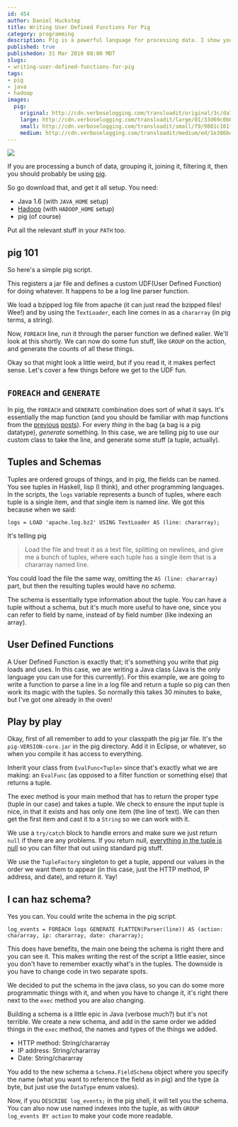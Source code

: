 ```yaml
--- 
id: 454
author: Daniel Huckstep
title: Writing User Defined Functions For Pig
category: programming
description: Pig is a powerful language for processing data. I show you how to leverage Java to write custom UDFs to help you out.
published: true
publishedon: 31 Mar 2010 08:00 MDT
slugs: 
- writing-user-defined-functions-for-pig
tags: 
- pig
- java
- hadoop
images: 
  pig: 
    original: http://cdn.verboselogging.com/transloadit/original/3c/da79d4fd788979554ab06a1c11306b/pig.jpg
    large: http://cdn.verboselogging.com/transloadit/large/01/33d69c0b0a67bcc695f0ea94e5fce9/pig.jpg
    small: http://cdn.verboselogging.com/transloadit/small/f9/9801c101f570f638d27f2682c76664/pig.jpg
    medium: http://cdn.verboselogging.com/transloadit/medium/ed/1e386bc5d83835a6fe66bb4d9cc7e3/pig.jpg
---
```

<img src="{{.pig.medium}}" class="fright bleft bbottom round" />

If you are processing a bunch of data, grouping it, joining it, filtering it, then you should probably be using [pig](http://hadoop.apache.org/pig/).

So go download that, and get it all setup. You need:

* Java 1.6 (with `JAVA_HOME` setup)
* [Hadoop](http://hadoop.apache.org/common/) (with `HADOOP_HOME` setup)
* pig (of course)

Put all the relevant stuff in your `PATH` too.

<div class='clear'></div>

## pig 101

So here's a simple pig script.

<script type="text/javascript" src="http://gist.github.com/348301.js?file=example.pig"></script>

This registers a jar file and defines a custom UDF(User Defined Function) for doing whatever. It happens to be a log line parser function.

We load a bzipped log file from apache (it can just read the bzipped files! Wee!) and by using the `TextLoader`, each line comes in as a `chararray` (in pig terms, a string).

Now, `FOREACH` line, run it through the parser function we defined ealier. We'll look at this shortly. We can now do some fun stuff, like `GROUP` on the action, and generate the counts of all these things.

Okay so that might look a little weird, but if you read it, it makes perfect sense. Let's cover a few things before we get to the UDF fun.

## `FOREACH` and `GENERATE`

In pig, the `FOREACH` and `GENERATE` combination does sort of what it says. It's essentially the map function (and you should be familiar with map functions from the [previous](/2010/03/22/super-mongodb-mapreduce-max-out) [posts](/2010/03/28/finally-mapreduce-for-profit)). For every *thing* in the bag (a bag is a pig datatype), *generate* something. In this case, we are telling pig to use our custom class to take the line, and generate some stuff (a tuple, actually).

## Tuples and Schemas

Tuples are ordered groups of things, and in pig, the fields can be named. You see tuples in Haskell, lisp (I think), and other programming languages. In the scripts, the `logs` variable represents a bunch of tuples, where each tuple is a single item, and that single item is named *line*. We got this because when we said:

    logs = LOAD 'apache.log.bz2' USING TextLoader AS (line: chararray);

It's telling pig

> Load the file and treat it as a text file, splitting on newlines, and give me a bunch of tuples, where each tuple has a single item that is a chararray named line.

You could load the file the same way, omitting the `AS (line: chararray)` part, but then the resulting tuples would have no *schema*.

The schema is essentially type information about the tuple. You can have a tuple without a schema, but it's much more useful to have one, since you can refer to field by name, instead of by field number (like indexing an array).

## User Defined Functions

A User Defined Function is exactly that; it's something you write that pig loads and uses. In this case, we are writing a Java class (Java is the only language you can use for this currently). For this example, we are going to write a function to parse a line in a log file and return a tuple so pig can then work its magic with the tuples. So normally this takes 30 minutes to bake, but I've got one already in the oven!

<script type="text/javascript" src="http://gist.github.com/348301.js?file=LogParser.java"></script>

## Play by play

Okay, first of all remember to add to your classpath the pig jar file. It's the `pig-VERSION-core.jar` in the pig directory. Add it in Eclipse, or whatever, so when you compile it has access to everything.

Inherit your class from `EvalFunc<Tuple>` since that's exactly what we are making: an `EvalFunc` (as opposed to a filter function or something else) that returns a tuple.

The exec method is your main method that has to return the proper type (tuple in our case) and takes a tuple. We check to ensure the input tuple is nice, in that it exists and has only one item (the line of text). We can then get the first item and cast it to a `String` so we can work with it.

We use a `try/catch` block to handle errors and make sure we just return `null` if there are any problems. If you return null, [everything in the tuple is null](http://stackoverflow.com/questions/2540071/does-throwing-an-exception-in-an-evalfunc-pig-udf-skip-just-that-line-or-stop-co/2541842#2541842) so you can filter that out using standard pig stuff.

We use the `TupleFactory` singleton to get a tuple, append our values in the order we want them to appear (in this case, just the HTTP method, IP address, and date), and return it. Yay!

## I can haz schema?

Yes you can. You could write the schema in the pig script.

    log_events = FOREACH logs GENERATE FLATTEN(Parser(line)) AS (action: chararray, ip: chararray, date: chararray);

This does have benefits, the main one being the schema is right there and you can see it. This makes writing the rest of the script a little easier, since you don't have to remember exactly what's in the tuples. The downside is you have to change code in two separate spots.

We decided to put the schema in the java class, so you can do some more programmatic things with it, and when you have to change it, it's right there next to the `exec` method you are also changing.

Building a schema is a little epic in Java (verbose much?) but it's not terrible. We create a new schema, and add in the same order we added things in the `exec` method, the names and types of the things we added.

* HTTP method: String/chararray
* IP address: String/chararray
* Date: String/chararray

You add to the new schema a `Schema.FieldSchema` object where you specify the name (what you want to reference the field as in pig) and the type (a byte, but just use the `DataType` enum values).

Now, if you `DESCRIBE log_events;` in the pig shell, it will tell you the schema. You can also now use named indexes into the tuple, as with `GROUP log_events BY action` to make your code more readable.